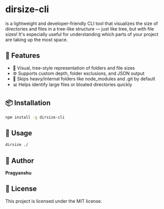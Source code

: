 # dirsize-cli

is a lightweight and developer-friendly CLI tool that visualizes the size of directories and files in a tree-like structure — just like tree, but with file sizes! It's especially useful for understanding which parts of your project are taking up the most space.


## 🚀 Features
- 📁 Visual, tree-style representation of folders and file sizes
- ⚙️ Supports custom depth, folder exclusions, and JSON output
- 🧪 Skips heavy/internal folders like node_modules and .git by default
- 📊 Helps identify large files or bloated directories quickly

## 📦 Installation
```bash
npm install -g dirsize-cli
```

## 🔧 Usage
```bash
dirsize ./
```

## 👤 Author
**Pragyanshu**

## 📄 License
This project is licensed under the MIT license.
